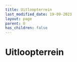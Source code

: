 ```yaml
---
title: Uitloopterrein
last_modified_date: 19-09-2023
layout: page
parent: U
has_children: false
---
```


Uitloopterrein
==============

